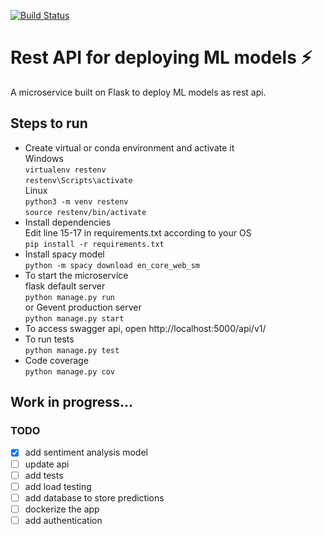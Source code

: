 [![Build Status](https://travis-ci.org/hpanwar08/rest-api-ml-model.svg?branch=master)](https://travis-ci.org/hpanwar08/rest-api-ml-model
)

# Rest API for deploying ML models :zap:

A microservice built on Flask to deploy ML models as rest api.

## Steps to run
* Create virtual or conda environment and activate it  
  Windows  
  `virtualenv restenv`  
  `restenv\Scripts\activate`  
  Linux  
  `python3 -m venv restenv`  
  `source restenv/bin/activate`
* Install dependencies  
  Edit line 15-17 in requirements.txt according to your OS  
  `pip install -r requirements.txt`  
* Install spacy model  
  `python -m spacy download en_core_web_sm`
* To start the microservice  
  flask default server  
  `python manage.py run`  
  or Gevent production server  
  `python manage.py start`  
* To access swagger api, open http://localhost:5000/api/v1/
* To run tests  
  `python manage.py test`
* Code coverage  
  `python manage.py cov`



## Work in progress... 
### TODO
- [x] add sentiment analysis model
- [ ] update api
- [ ] add tests
- [ ] add load testing
- [ ] add database to store predictions
- [ ] dockerize the app
- [ ] add authentication
